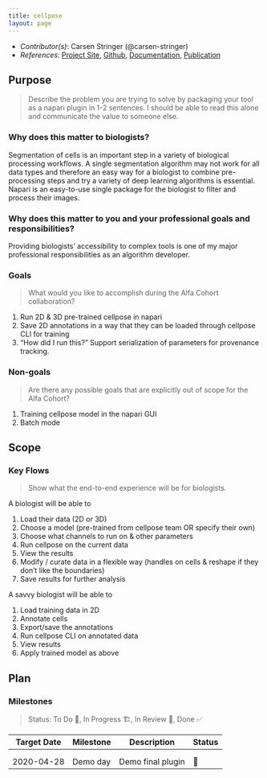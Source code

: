 ```yaml
---
title: cellpose
layout: page
---
```


- *Contributor(s)*: Carsen Stringer (@carsen-stringer)
- *References*: [Project Site](http://www.cellpose.org/), [Github](https://github.com/MouseLand/cellpose), [Documentation](https://cellpose.readthedocs.io/en/latest/outputs.html), [Publication](https://www.biorxiv.org/content/10.1101/2020.02.02.931238v2)

## Purpose

> Describe the problem you are trying to solve by packaging your tool as a napari plugin in 1-2 sentences.
I should be able to read this alone and communicate the value to someone else.

### Why does this matter to biologists?
Segmentation of cells is an important step in a variety of biological processing workflows. A single segmentation algorithm may not work for all data types and therefore an easy way for a biologist to combine pre-processing steps and try a variety of deep learning algorithms is essential. Napari is an easy-to-use single package for the biologist to filter and process their images.

### Why does this matter to you and your professional goals and responsibilities?
Providing biologists’ accessibility to complex tools is one of my major professional responsibilities as an algorithm developer.

### Goals
> What would you like to accomplish during the Alfa Cohort collaboration?

1. Run 2D & 3D pre-trained cellpose in napari
2. Save 2D annotations in a way that they can be loaded through cellpose CLI for training
3. “How did I run this?” Support serialization of parameters for provenance tracking.

### Non-goals
> Are there any possible goals that are explicitly out of scope for the Alfa Cohort?

1. Training cellpose model in the napari GUI
2. Batch mode

## Scope

### Key Flows

> Show what the end-to-end experience will be for biologists.

A biologist will be able to

1. Load their data (2D or 3D)
1. Choose a model (pre-trained from cellpose team OR specify their own)
1. Choose what channels to run on & other parameters
1. Run cellpose on the current data
1. View the results
1. Modify / curate data in a flexible way (handles on cells & reshape if they don’t like the boundaries)
1. Save results for further analysis

A savvy biologist will be able to
1. Load training data in 2D
1. Annotate cells
1. Export/save the annotations
1. Run cellpose CLI on annotated data
1. View results
1. Apply trained model as above


## Plan

### Milestones

> Status: To Do 📝, In Progress 🏗, In Review 🔎, Done ✅

| Target Date 	| Milestone 	| Description       	| Status 	|
|-------------	|-----------	|-------------------	|--------	|
|             	|           	|                   	|        	|
|             	|           	|                   	|        	|
| 2020-04-28  	| Demo day  	| Demo final plugin 	|    📝   	|
